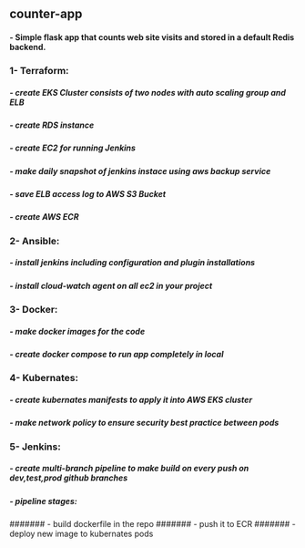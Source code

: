 ## counter-app
####   - Simple flask app that counts web site visits and stored in a default Redis backend. 

### 1- Terraform:
#####   - create EKS Cluster consists of two nodes with auto scaling group and ELB
#####   - create RDS instance
#####   - create EC2 for running Jenkins
#####   - make daily snapshot of jenkins instace using aws backup service
#####   - save ELB access log to AWS S3 Bucket
#####   - create AWS ECR


### 2- Ansible:
#####   - install jenkins including configuration and plugin installations
#####   - install cloud-watch agent on all ec2 in your project

### 3- Docker:
#####   - make docker images for the code
#####   - create docker compose to run app completely in local

### 4- Kubernates:
#####    - create kubernates manifests to apply it into AWS EKS cluster
#####    - make network policy to ensure security best practice between pods

### 5- Jenkins:
#####   - create multi-branch pipeline to make build on every push on dev,test,prod github branches
#####   - pipeline stages:
#######       - build dockerfile in the repo
#######       - push it to ECR
#######       - deploy new image to kubernates pods


